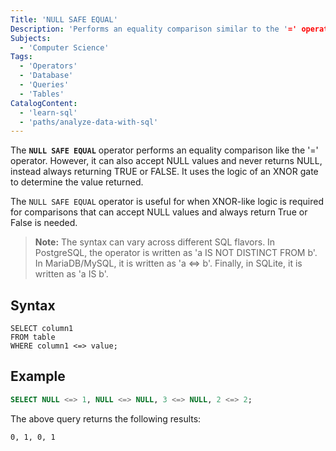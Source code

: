 ```yaml
---
Title: 'NULL SAFE EQUAL'
Description: 'Performs an equality comparison similar to the '=' operator, using the logic of an XNOR gate. Can accept NULL and ensures comparisons involving NULL do not result in NULL.'
Subjects: 
  - 'Computer Science'
Tags:
  - 'Operators' 
  - 'Database'
  - 'Queries'
  - 'Tables'
CatalogContent: 
  - 'learn-sql'
  - 'paths/analyze-data-with-sql'
---
```


The **`NULL SAFE EQUAL`** operator performs an equality comparison like the '=' operator. However, it can also accept NULL values and never returns NULL, instead always returning TRUE or FALSE. It uses the logic of an XNOR gate to determine the value returned.

The `NULL SAFE EQUAL` operator is useful for when XNOR-like logic is required for comparisons that can accept NULL values and always return True or False is needed.

> **Note:** The syntax can vary across different SQL flavors. In PostgreSQL, the operator is written as 'a IS NOT DISTINCT FROM b'. In MariaDB/MySQL, it is written as 'a <=> b'. Finally, in SQLite, it is written as 'a IS b'.

## Syntax

```pseudo
SELECT column1
FROM table
WHERE column1 <=> value;
```

## Example

```sql
SELECT NULL <=> 1, NULL <=> NULL, 3 <=> NULL, 2 <=> 2;
```

The above query returns the following results:

```shell
0, 1, 0, 1
```


